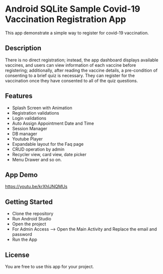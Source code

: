 # Android SQLite Sample Covid-19 Vaccination Registration App
This app demonstrate a simple way to register for covid-19 vaccination.

## Description

There is no direct registration; instead, the app dashboard displays available vaccines, and users can view information of each vaccine before registering; additionally, after reading the vaccine details, a pre-condition of consenting to a brief quiz is necessary. They can register for the vaccination once they have consented to all of the quiz questions.

## Features
* Splash Screen with Animation
* Registration validations
* Login validations
* Auto Assign Appointment Date and Time
* Session Manager
* DB manager
* Youtube Player 
* Expandable layout for the Faq page
* CRUD operation by admin
* Recycler view, card view, date picker
* Menu Drawer and so on.

## App Demo
https://youtu.be/krXhIJNQMUs

## Getting Started
* Clone the repository
* Run Android Studio
* Open the project
* For Admin Access —> Open the Main Activity and Replace the email and password
* Run the App


## License
You are free to use this app for your project.